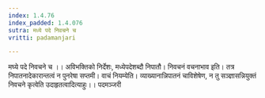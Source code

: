 ```yaml
---
index: 1.4.76
index_padded: 1.4.076
sutra: मध्ये पदे निवचने च
vritti: padamanjari

---
```

मघ्ये पदे निवचने च ।। अविभक्तिको निर्देशः, मध्येपदेशब्दौ निपातौ। निवचनं वचनाभाव इति। तत्र निपातनादेकारान्तत्वं न पुनरेषा सप्तमी। वाचं नियम्येति। व्याख्यानान्निपातनं चाविशेषेण, न तु सञ्ज्ञासन्नियुक्तं निवचने कृत्वेति उदाहृतत्वादित्याहुः।।
पदमञ्जरी